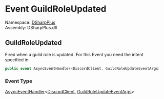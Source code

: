 # Event GuildRoleUpdated

Namespace: [DSharpPlus](DSharpPlus.md)  
Assembly: DSharpPlus.dll

## <a id="DSharpPlus_DiscordClient_GuildRoleUpdated"></a>GuildRoleUpdated

Fired when a guild role is updated.
For this Event you need the <xref href="DSharpPlus.DiscordIntents.Guilds" data-throw-if-not-resolved="false"></xref> intent specified in <xref href="DSharpPlus.DiscordConfiguration.Intents" data-throw-if-not-resolved="false"></xref>

```csharp
public event AsyncEventHandler<DiscordClient, GuildRoleUpdateEventArgs> GuildRoleUpdated
```

### Event Type

[AsyncEventHandler](DSharpPlus.AsyncEvents.AsyncEventHandler\-2.md)<[DiscordClient](DSharpPlus.DiscordClient.md), [GuildRoleUpdateEventArgs](DSharpPlus.EventArgs.GuildRoleUpdateEventArgs.md)\>

